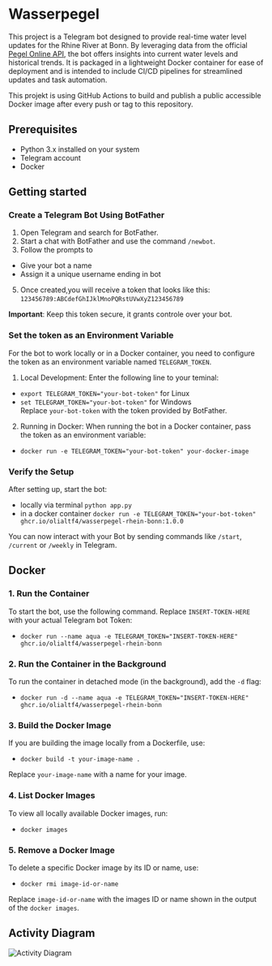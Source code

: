# Wasserpegel
This project is a Telegram bot designed to provide real-time water level updates for the Rhine River at Bonn. By leveraging data from the official [Pegel Online API](https://www.pegelonline.wsv.de/webservice/guideRestapi), the bot offers insights into current water levels and historical trends. It is packaged in a lightweight Docker container for ease of deployment and is intended to include CI/CD pipelines for streamlined updates and task automation.  

This projekt is using GitHub Actions to build and publish a public accessible Docker image after every push or tag to this repository.

## Prerequisites
- Python 3.x installed on your system  
- Telegram account  
- Docker  

## Getting started

### Create a Telegram Bot Using BotFather

1. Open Telegram and search for BotFather.
2. Start a chat with BotFather and use the command `/newbot`.
3. Follow the prompts to
  - Give your bot a name
  - Assign it a unique username ending in bot  
5. Once created,you will receive a token that looks like this: `123456789:ABCdefGhIJklMnoPQRstUVwXyZ123456789`

**Important**: Keep this token secure, it grants controle over your bot.

### Set the token as an Environment Variable

For the bot to work locally or in a Docker container, you need to configure the token as an environment variable named `TELEGRAM_TOKEN`.  
  
1. Local Development: Enter the following line to your teminal:
  - `export TELEGRAM_TOKEN="your-bot-token"` for Linux
  - `set TELEGRAM_TOKEN="your-bot-token"` for Windows  
Replace `your-bot-token` with the token provided by BotFather.  

2. Running in Docker: When running the bot in a Docker container, pass the token as an environment variable:
  - `docker run -e TELEGRAM_TOKEN="your-bot-token" your-docker-image`

### Verify the Setup
After setting up, start the bot:
- locally via terminal `python app.py`
- in a docker container `docker run -e TELEGRAM_TOKEN="your-bot-token" ghcr.io/olialtf4/wasserpegel-rhein-bonn:1.0.0`  

You can now interact with your Bot by sending commands like `/start`, `/current` or `/weekly` in Telegram.

## Docker

### 1. Run the Container
To start the bot, use the following command. Replace `INSERT-TOKEN-HERE` with your actual Telegram bot Token:  
- `docker run --name aqua -e TELEGRAM_TOKEN="INSERT-TOKEN-HERE" ghcr.io/olialtf4/wasserpegel-rhein-bonn`  

### 2. Run the Container in the Background
To run the container in detached mode (in the background), add the `-d` flag:  
- `docker run -d --name aqua -e TELEGRAM_TOKEN="INSERT-TOKEN-HERE" ghcr.io/olialtf4/wasserpegel-rhein-bonn`

### 3. Build the Docker Image
If you are building the image locally from a Dockerfile, use:  
- `docker build -t your-image-name .`  
  
Replace `your-image-name` with a name for your image.

### 4. List Docker Images
To view all locally available Docker images, run:  
- `docker images`

### 5. Remove a Docker Image 
To delete a specific Docker image by its ID or name, use:  
- `docker rmi image-id-or-name`  
  
Replace `image-id-or-name` with the images ID or name shown in the output of the `docker images`.

## Activity Diagram

![Activity Diagram](pap.png)













